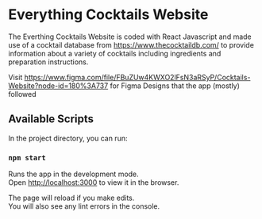 # Everything Cocktails Website
The Everthing Cocktails Website is coded with React Javascript and made use of a cocktail database from https://www.thecocktaildb.com/ to provide information about a variety of cocktails including ingredients and preparation instructions.

Visit https://www.figma.com/file/FBuZUw4KWXO2lFsN3aRSyP/Cocktails-Website?node-id=180%3A737 for Figma Designs that the app (mostly) followed

## Available Scripts

In the project directory, you can run:

### `npm start`

Runs the app in the development mode.\
Open [http://localhost:3000](http://localhost:3000) to view it in the browser.

The page will reload if you make edits.\
You will also see any lint errors in the console.

